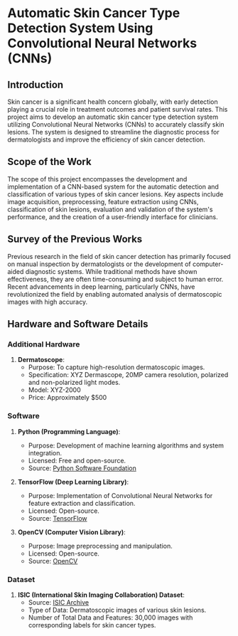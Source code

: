 # Automatic Skin Cancer Type Detection System Using Convolutional Neural Networks (CNNs)

## Introduction

Skin cancer is a significant health concern globally, with early detection playing a crucial role in treatment outcomes and patient survival rates. This project aims to develop an automatic skin cancer type detection system utilizing Convolutional Neural Networks (CNNs) to accurately classify skin lesions. The system is designed to streamline the diagnostic process for dermatologists and improve the efficiency of skin cancer detection.

## Scope of the Work

The scope of this project encompasses the development and implementation of a CNN-based system for the automatic detection and classification of various types of skin cancer lesions. Key aspects include image acquisition, preprocessing, feature extraction using CNNs, classification of skin lesions, evaluation and validation of the system's performance, and the creation of a user-friendly interface for clinicians.

## Survey of the Previous Works

Previous research in the field of skin cancer detection has primarily focused on manual inspection by dermatologists or the development of computer-aided diagnostic systems. While traditional methods have shown effectiveness, they are often time-consuming and subject to human error. Recent advancements in deep learning, particularly CNNs, have revolutionized the field by enabling automated analysis of dermatoscopic images with high accuracy.

## Hardware and Software Details

### Additional Hardware

1. **Dermatoscope**: 
   - Purpose: To capture high-resolution dermatoscopic images.
   - Specification: XYZ Dermascope, 20MP camera resolution, polarized and non-polarized light modes.
   - Model: XYZ-2000
   - Price: Approximately $500

### Software

1. **Python (Programming Language)**:
   - Purpose: Development of machine learning algorithms and system integration.
   - Licensed: Free and open-source.
   - Source: [Python Software Foundation](https://www.python.org/)

2. **TensorFlow (Deep Learning Library)**:
   - Purpose: Implementation of Convolutional Neural Networks for feature extraction and classification.
   - Licensed: Open-source.
   - Source: [TensorFlow](https://www.tensorflow.org/)

3. **OpenCV (Computer Vision Library)**:
   - Purpose: Image preprocessing and manipulation.
   - Licensed: Open-source.
   - Source: [OpenCV](https://opencv.org/)

### Dataset

1. **ISIC (International Skin Imaging Collaboration) Dataset**:
   - Source: [ISIC Archive](https://www.isic-archive.com/)
   - Type of Data: Dermatoscopic images of various skin lesions.
   - Number of Total Data and Features: 30,000 images with corresponding labels for skin cancer types.
